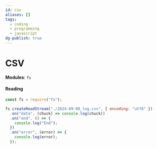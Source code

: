 ```yaml
---
id: csv
aliases: []
tags:
  - coding
  - programming
  - javascript
dg-publish: true
---
```

# CSV

**Modules**: `fs`

#### Reading

```javascript
const fs = require("fs");

fs.createReadStream("./2024-09-09_log.csv", { encoding: "utf8" })
  .on("data", (chuck) => console.log(chuck))
  .on("end", () => {
    console.log("End");
  })
  .on("error", (error) => {
    console.log(error);
  });

```
